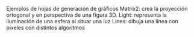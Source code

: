 Ejemplos de hojas de generación de gráficos
Matrix2: crea la proyección ortogonal y en perspectiva de una figura 3D.
Light: representa la iluminación de una esfera al situar una luz
Lines: dibuja una línea con pixeles con distintos algoritmos
